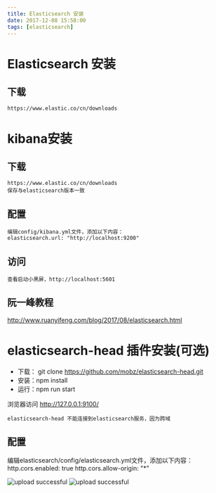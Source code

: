 ```yaml
---
title: Elasticsearch 安装
date: 2017-12-08 15:58:00
tags: [elasticsearch]
---
```

# Elasticsearch 安装

## 下载
    https://www.elastic.co/cn/downloads
<!-- more -->

# kibana安装
## 下载
    https://www.elastic.co/cn/downloads
    保存与elasticsearch版本一致
## 配置
    编辑config/kibana.yml文件，添加以下内容：
    elasticsearch.url: "http://localhost:9200"

## 访问
    查看启动小黑屏，http://localhost:5601


## 阮一峰教程
http://www.ruanyifeng.com/blog/2017/08/elasticsearch.html





# elasticsearch-head 插件安装(可选)
* 下载：
    git clone https://github.com/mobz/elasticsearch-head.git
* 安装：npm install
* 运行：npm run start

浏览器访问 http://127.0.0.1:9100/

```
elasticsearch-head 不能连接到elasticsearch服务，因为跨域
```

## 配置
编辑elasticsearch/config/elasticsearch.yml文件，添加以下内容：  
    http.cors.enabled: true
    http.cors.allow-origin: "*"


![upload successful](/images/elasticsearch/es.png)
![upload successful](/images/elasticsearch/es-head.png)


